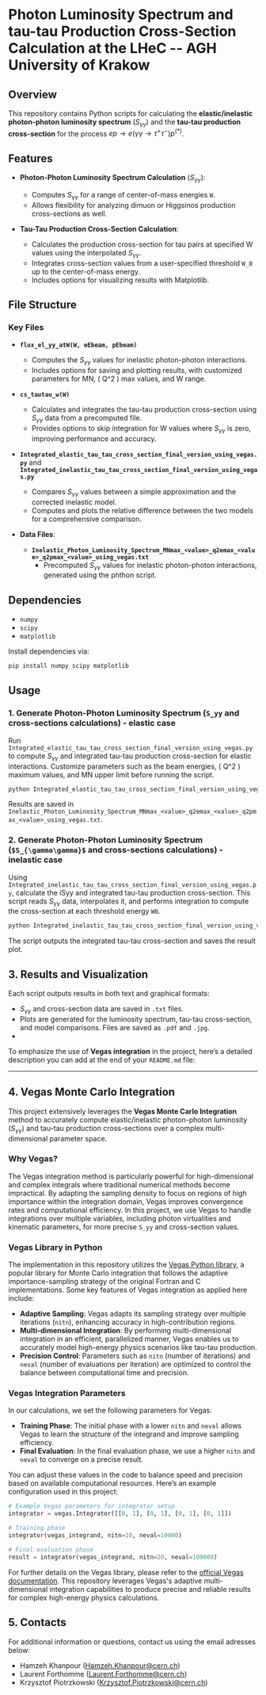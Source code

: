 # Photon Luminosity Spectrum and tau-tau Production Cross-Section Calculation at the LHeC -- AGH University of Krakow

## Overview

This repository contains Python scripts for calculating the **elastic/inelastic photon-photon luminosity spectrum** ($S_{\gamma\gamma}$) and 
the **tau-tau production cross-section** for the process $ep \rightarrow e (\gamma\gamma \rightarrow \tau^+\tau^-) p^{(*)}$. 

## Features

- **Photon-Photon Luminosity Spectrum Calculation** ($S_{\gamma\gamma}$):
  - Computes $S_{\gamma\gamma}$ for a range of center-of-mass energies `W`.
  - Allows flexibility for analyzing dimuon or Higgsinos production cross-sections as well. 
  
- **Tau-Tau Production Cross-Section Calculation**:
  - Calculates the production cross-section for tau pairs at specified W values using the interpolated $S_{\gamma\gamma}$.
  - Integrates cross-section values from a user-specified threshold `W_0` up to the center-of-mass energy.
  - Includes options for visualizing results with Matplotlib.

## File Structure

### Key Files

- **`flux_el_yy_atW(W, eEbeam, pEbeam)`**  
  - Computes the $S_{\gamma\gamma}$ values for inelastic photon-photon interactions.
  - Includes options for saving and plotting results, with customized parameters for MN, \( Q^2 \) max values, and W range.

- **`cs_tautau_w(W)`**  
  - Calculates and integrates the tau-tau production cross-section using $S_{\gamma\gamma}$ data from a precomputed file.
  - Provides options to skip integration for W values where $S_{\gamma\gamma}$ is zero, improving performance and accuracy.

- **`Integrated_elastic_tau_tau_cross_section_final_version_using_vegas.py`**   and **`Integrated_inelastic_tau_tau_cross_section_final_version_using_vegas.py`**
  - Compares $S_{\gamma\gamma}$ values between a simple approximation and the corrected inelastic model.
  - Computes and plots the relative difference between the two models for a comprehensive comparison.

- **Data Files**:  
  - **`Inelastic_Photon_Luminosity_Spectrum_MNmax_<value>_q2emax_<value>_q2pmax_<value>_using_vegas.txt`**  
    - Precomputed $S_{\gamma\gamma}$ values for inelastic photon-photon interactions, generated using the phthon script.

## Dependencies

- `numpy`
- `scipy`
- `matplotlib`

Install dependencies via:
```bash
pip install numpy scipy matplotlib
```

## Usage

### 1. Generate Photon-Photon Luminosity Spectrum (`S_yy` and cross-sections calculations) - elastic case

Run `Integrated_elastic_tau_tau_cross_section_final_version_using_vegas.py` to compute $S_{\gamma\gamma}$ and integrated tau-tau production cross-section for elastic interactions. 
Customize parameters such as the beam energies, \( Q^2 \) maximum values, and MN upper limit before running the script.

```bash
python Integrated_elastic_tau_tau_cross_section_final_version_using_vegas.py
```

Results are saved in `Inelastic_Photon_Luminosity_Spectrum_MNmax_<value>_q2emax_<value>_q2pmax_<value>_using_vegas.txt`.

### 2. Generate Photon-Photon Luminosity Spectrum (`$S_{\gamma\gamma}$` and cross-sections calculations)  - inelastic case

Using `Integrated_inelastic_tau_tau_cross_section_final_version_using_vegas.py`, calculate the iSyy and integrated tau-tau production cross-section. 
This script reads $S_{\gamma\gamma}$ data, interpolates it, and performs integration to compute the cross-section at each threshold energy `W0`.

```bash
python Integrated_inelastic_tau_tau_cross_section_final_version_using_vegas.py
```

The script outputs the integrated tau-tau cross-section and saves the result plot.

## 3. Results and Visualization

Each script outputs results in both text and graphical formats:
- $S_{\gamma\gamma}$ and cross-section data are saved in `.txt` files.
- Plots are generated for the luminosity spectrum, tau-tau cross-section, and model comparisons. Files are saved as `.pdf` and `.jpg`.
- 

To emphasize the use of **Vegas integration** in the project, here’s a detailed description you can add at the end of your `README.md` file:

---

## 4. Vegas Monte Carlo Integration

This project extensively leverages the **Vegas Monte Carlo Integration** method to accurately compute elastic/inelastic photon-photon luminosity ($S_{\gamma\gamma}$) and 
tau-tau production cross-sections over a complex multi-dimensional parameter space. 

### Why Vegas?

The Vegas integration method is particularly powerful for high-dimensional and complex integrals where traditional 
numerical methods become impractical. 
By adapting the sampling density to focus on regions of high importance within the integration domain, 
Vegas improves convergence rates and computational efficiency. 
In this project, we use Vegas to handle integrations over multiple variables, 
including photon virtualities and kinematic parameters, for more precise `S_yy` and cross-section values.

### Vegas Library in Python

The implementation in this repository utilizes the [Vegas Python library](https://pypi.org/project/vegas/), 
a popular library for Monte Carlo integration that follows the adaptive importance-sampling strategy of the original Fortran and C implementations. 
Some key features of Vegas integration as applied here include:

- **Adaptive Sampling**: Vegas adapts its sampling strategy over multiple iterations (`nitn`), enhancing accuracy in high-contribution regions.
- **Multi-dimensional Integration**: By performing multi-dimensional integration in an efficient, parallelized manner, Vegas enables us to accurately model high-energy physics scenarios like tau-tau production.
- **Precision Control**: Parameters such as `nitn` (number of iterations) and `neval` (number of evaluations per iteration) are optimized to control the balance between computational time and precision.

### Vegas Integration Parameters

In our calculations, we set the following parameters for Vegas:

- **Training Phase**: The initial phase with a lower `nitn` and `neval` allows Vegas to learn the structure of the integrand and improve sampling efficiency.
- **Final Evaluation**: In the final evaluation phase, we use a higher `nitn` and `neval` to converge on a precise result.

You can adjust these values in the code to balance speed and precision based on available computational resources. Here’s an example configuration used in this project:

```python
# Example Vegas parameters for integrator setup
integrator = vegas.Integrator([[0, 1], [0, 1], [0, 1], [0, 1]])

# Training phase
integrator(vegas_integrand, nitn=10, neval=10000)

# Final evaluation phase
result = integrator(vegas_integrand, nitn=20, neval=100000)
```

For further details on the Vegas library, please refer to the [official Vegas documentation](https://pypi.org/project/vegas/). This repository leverages Vegas's adaptive multi-dimensional integration capabilities to produce precise and reliable results for complex high-energy physics calculations.


## 5. Contacts
For additional information or questions, contact us using the email adresses below:
- Hamzeh Khanpour (Hamzeh.Khanpour@cern.ch)
- Laurent Forthomme (Laurent.Forthomme@cern.ch)
- Krzysztof Piotrzkowski (Krzysztof.Piotrzkowski@cern.ch)
  
